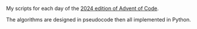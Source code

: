 My scripts for each day of the [2024 edition of Advent of Code](https://adventofcode.com/2024/).

The algorithms are designed in pseudocode then all implemented in Python.
